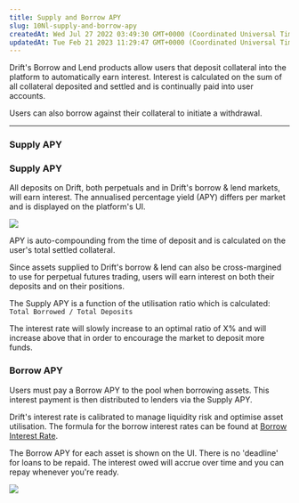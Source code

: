 ```yaml
---
title: Supply and Borrow APY
slug: 10Nl-supply-and-borrow-apy
createdAt: Wed Jul 27 2022 03:49:30 GMT+0000 (Coordinated Universal Time)
updatedAt: Tue Feb 21 2023 11:29:47 GMT+0000 (Coordinated Universal Time)
---
```


Drift's Borrow and Lend products allow users that deposit collateral into the platform to automatically earn interest. Interest is calculated on the sum of all collateral deposited and settled and is continually paid into user accounts.&#x20;

Users can also borrow against their collateral to initiate a withdrawal.

---

### Supply APY&#x20;

### Supply APY&#x20;

All deposits on Drift, both perpetuals and in Drift's borrow & lend markets, will earn interest. The annualised percentage yield (APY) differs per market and is displayed on the platform's UI.&#x20;

![](../../static/assets/IjPTQ7BZXMIhgNOt8IhYf_image.png)

APY is auto-compounding from the time of deposit and is calculated on the user's total settled collateral.&#x20;

Since assets supplied to Drift's borrow & lend can also be cross-margined to use for perpetual futures trading, users will earn interest on both their deposits and on their positions.

The Supply APY is a function of the utilisation ratio which is calculated: `Total Borrowed / Total Deposits`

The interest rate will slowly increase to an optimal ratio of X% and will increase above that in order to encourage the market to deposit more funds.&#x20;

### Borrow APY

Users must pay a Borrow APY to the pool when borrowing assets. This interest payment is then distributed to lenders via the Supply APY.

Drift's interest rate is calibrated to manage liquidity risk and optimise asset utilisation. The formula for the borrow interest rates can be found at [Borrow Interest Rate](<./4 Borrow Interest Rate>).&#x20;

The Borrow APY for each asset is shown on the UI. There is no 'deadline' for loans to be repaid. The interest owed will accrue over time and you can repay whenever you're ready.&#x20;

![](../../static/assets/y_D7XVjmDvigSgXyl_n0e_image.png)
